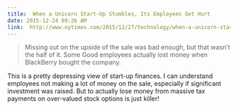 ```yaml
---
title:  When a Unicorn Start-Up Stumbles, Its Employees Get Hurt
date: 2015-12-24 09:26 AM
link:  http://www.nytimes.com/2015/12/27/technology/when-a-unicorn-start-up-stumbles-its-employees-get-hurt.html?_r=0
---
```


>  Missing out on the upside of the sale was bad enough, but that wasn’t the half of it. Some Good employees actually lost money when BlackBerry bought the company.

This is a pretty depressing view of start-up finances. I can understand employees not making a lot of money on the sale, especially if significant investment was raised. But to actually lose money from massive tax payments on over-valued stock options is just killer!
